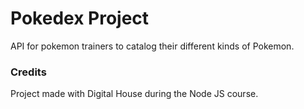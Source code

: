 # Pokedex Project

API for pokemon trainers to catalog their different kinds of Pokemon.

### Credits

Project made with Digital House during the Node JS course.
